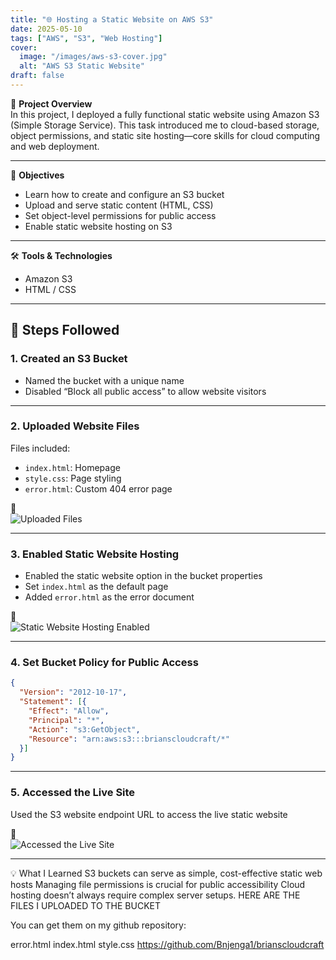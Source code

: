 ```yaml
---
title: "🌐 Hosting a Static Website on AWS S3"
date: 2025-05-10
tags: ["AWS", "S3", "Web Hosting"]
cover:
  image: "/images/aws-s3-cover.jpg"
  alt: "AWS S3 Static Website"
draft: false
---
```


📝 **Project Overview**  
In this project, I deployed a fully functional static website using Amazon S3 (Simple Storage Service). This task introduced me to cloud-based storage, object permissions, and static site hosting—core skills for cloud computing and web deployment.

---

🎯 **Objectives**
- Learn how to create and configure an S3 bucket  
- Upload and serve static content (HTML, CSS)  
- Set object-level permissions for public access  
- Enable static website hosting on S3  

---

🛠️ **Tools & Technologies**
- Amazon S3  
- HTML / CSS  

---

## 🧪 Steps Followed

### 1. Created an S3 Bucket
- Named the bucket with a unique name  
- Disabled “Block all public access” to allow website visitors  

---

### 2. Uploaded Website Files
Files included:
- `index.html`: Homepage  
- `style.css`: Page styling  
- `error.html`: Custom 404 error page  

📸  
![Uploaded Files](/images/aws/uploaded-files.png)

---

### 3. Enabled Static Website Hosting
- Enabled the static website option in the bucket properties  
- Set `index.html` as the default page  
- Added `error.html` as the error document  

📸  
![Static Website Hosting Enabled](/images/aws/static-hosting.png)

---

### 4. Set Bucket Policy for Public Access

```json
{
  "Version": "2012-10-17",
  "Statement": [{
    "Effect": "Allow",
    "Principal": "*",
    "Action": "s3:GetObject",
    "Resource": "arn:aws:s3:::brianscloudcraft/*"
  }]
}
```

---

### 5. Accessed the Live Site
Used the S3 website endpoint URL to access the live static website

📸  
![Accessed the Live Site](/images/aws/aws-s33.png)

---

💡 What I Learned
S3 buckets can serve as simple, cost-effective static web hosts
Managing file permissions is crucial for public accessibility
Cloud hosting doesn’t always require complex server setups.
HERE ARE THE FILES I UPLOADED TO THE BUCKET

You can get them on my github repository:

error.html
index.html
style.css
https://github.com/Bnjenga1/brianscloudcraft